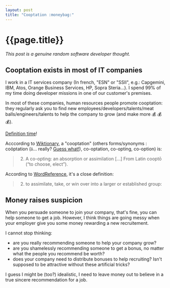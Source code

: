 ```yaml
---
layout: post
title: "Cooptation :moneybag:"
---
```


# {{page.title}}

*This post is a genuine random software developer thought.*

## Cooptation exists in most of IT companies

I work in a IT services company (In french, "ESN" or "SSII", e.g.: Capgemini, IBM, Atos, Orange Business Services, HP, Sopra Steria...). I spend 99% of my time doing developer missions in one of our customer's premises.

In most of these companies, human resources people promote cooptation: they regularly ask you to find new employees/developers/talents/meat balls/engineers/talents to help the company to grow (and make more :moneybag: :moneybag: :moneybag:).

[Definition time](https://www.youtube.com/watch?v=otCpCn0l4Wo)! 

Acccording to [Wiktionary](https://en.wiktionary.org/wiki/cooptation), a "cooptation" (others forms/synonyms : coöptation (`ö`... really? [Guess what!](https://en.wiktionary.org/wiki/Category:English_terms_spelled_with_%C3%96)), co-optation, co-opting, co-option) is:
> 2. A co-opting: an absorption or assimilation
> [...]
> From Latin cooptō (“to choose, elect”).

According to [WordReference](https://www.wordreference.com/definition/cooptation), it's a close definition: 
> 2. to assimilate, take, or win over into a larger or established group:

## Money raises suspicion  

When you persuade someone to join your company, that's fine, you can help someone to get a job. However, I think things are going messy when your employer give you some money rewarding a new recruitement. 

I cannot stop thinking:

- are you really recommending someone to help your company grow? 
- are you shamelessly recommending someone to get a bonus, no matter what the people you recommend be worth? 
- does your company need to distribute bonuses to help recruiting? Isn't supposed to be attractive without these artificial tricks?

I guess I might be (too?) idealistic, I need to leave money out to believe in a true sincere recommendation for a job.